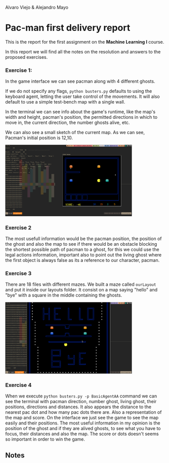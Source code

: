 Alvaro Viejo & Alejandro Mayo
# Pac-man first delivery report
This is the report for the first assignment on the **Machine Learning I** course. 

In this report we will find all the notes on the resolution and answers to the proposed exercises.

### Exercise 1:
In the game interface we can see pacman along with 4 different ghosts.

If we do not specify any flags, `python busters.py` defaults to using the keyboard agent, letting the user take control of the movements. It will also default to use a simple test-bench map with a single wall.

In the terminal we can see info about the game's runtime, like the map's width and height, pacman's position, the permitted directions in which to move in, the current direction, the number ghosts alive, etc.

We can also see a small sketch of the current map.
As we can see, Pacman's initial position is 12,10.

<img src="terminalAndGui.png" alt="terminalAndGui" width="400"/>

### Exercise 2
The most usefull information would be the pacman position, the position of the ghost and also the map to see if there would be an obstacle blocking the shortest possible path of pacman to a ghost, for this we could use the legal actions information, important also to point out the living ghost where the first object is always false as its a reference to our character, pacman.


### Exercise 3
There are 18 files with different mazes. 
We built a maze called `ourLayout` and put it inside our layouts folder. It consist on a map saying "hello" and "bye" with a square in the middle containing the ghosts.

<img src="ourLayoutImage.png" alt="ourLayoutImage" width="400"/>

### Exercise 4
When we execute  `python busters.py -p BasicAgentAA` command we can see the terminal with pacman direction, number ghost, living ghost, their positions, directions and distances. It also appears the distance to the nearest pac dot and how many pac dots there are. Also a representation of the map and score. On the interface we just see the game to see the map easily and their positions.
The most useful information in my opinion is the position of the ghost and if they are alived ghosts, to see what you have to focus, their distances and also the map. The score or dots doesn't seems so important in order to win the game.

## Notes